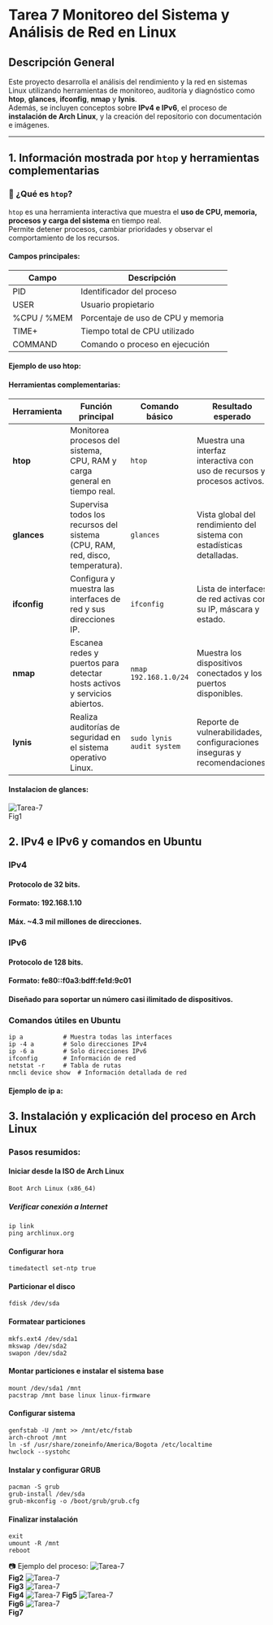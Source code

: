 # Tarea 7 Monitoreo del Sistema y Análisis de Red en Linux

## Descripción General
Este proyecto desarrolla el análisis del rendimiento y la red en sistemas Linux utilizando herramientas de monitoreo, auditoría y diagnóstico como **htop**, **glances**, **ifconfig**, **nmap** y **lynis**.  
Además, se incluyen conceptos sobre **IPv4 e IPv6**, el proceso de **instalación de Arch Linux**, y la creación del repositorio con documentación e imágenes.

---

## 1. Información mostrada por `htop` y herramientas complementarias

### 🔹 ¿Qué es `htop`?
`htop` es una herramienta interactiva que muestra el **uso de CPU, memoria, procesos y carga del sistema** en tiempo real.  
Permite detener procesos, cambiar prioridades y observar el comportamiento de los recursos.

#### Campos principales:
| Campo | Descripción |
|--------|--------------|
| PID | Identificador del proceso |
| USER | Usuario propietario |
| %CPU / %MEM | Porcentaje de uso de CPU y memoria |
| TIME+ | Tiempo total de CPU utilizado |
| COMMAND | Comando o proceso en ejecución |

#### Ejemplo de uso htop:

#### Herramientas complementarias: 
| **Herramienta** | **Función principal**                                                         | **Comando básico**        | **Resultado esperado**                                                    |
| --------------- | ----------------------------------------------------------------------------- | ------------------------- | ------------------------------------------------------------------------- |
| **htop**        | Monitorea procesos del sistema, CPU, RAM y carga general en tiempo real.      | `htop`                    | Muestra una interfaz interactiva con uso de recursos y procesos activos.  |
| **glances**     | Supervisa todos los recursos del sistema (CPU, RAM, red, disco, temperatura). | `glances`                 | Vista global del rendimiento del sistema con estadísticas detalladas.     |
| **ifconfig**    | Configura y muestra las interfaces de red y sus direcciones IP.               | `ifconfig`                | Lista de interfaces de red activas con su IP, máscara y estado.           |
| **nmap**        | Escanea redes y puertos para detectar hosts activos y servicios abiertos.     | `nmap 192.168.1.0/24`     | Muestra los dispositivos conectados y los puertos disponibles.            |
| **lynis**       | Realiza auditorías de seguridad en el sistema operativo Linux.                | `sudo lynis audit system` | Reporte de vulnerabilidades, configuraciones inseguras y recomendaciones. |

#### Instalacion de glances:

![Tarea-7](1.jpg)  
Fig1

## 2. IPv4 e IPv6 y comandos en Ubuntu
### IPv4

#### Protocolo de 32 bits.

#### Formato: 192.168.1.10

#### Máx. ~4.3 mil millones de direcciones.

### IPv6

#### Protocolo de 128 bits.

#### Formato: fe80::f0a3:bdff:fe1d:9c01

#### Diseñado para soportar un número casi ilimitado de dispositivos.

### Comandos útiles en Ubuntu

```
ip a           # Muestra todas las interfaces
ip -4 a        # Solo direcciones IPv4
ip -6 a        # Solo direcciones IPv6
ifconfig       # Información de red
netstat -r     # Tabla de rutas
nmcli device show  # Información detallada de red
```

#### Ejemplo de ip a:


## 3. Instalación y explicación del proceso en Arch Linux
### Pasos resumidos:

#### Iniciar desde la ISO de Arch Linux
```
Boot Arch Linux (x86_64)
```

##### Verificar conexión a Internet
```
ip link
ping archlinux.org
```

#### Configurar hora
```
timedatectl set-ntp true
```

#### Particionar el disco
```
fdisk /dev/sda
```

#### Formatear particiones
```
mkfs.ext4 /dev/sda1
mkswap /dev/sda2
swapon /dev/sda2
```

#### Montar particiones e instalar el sistema base
```
mount /dev/sda1 /mnt
pacstrap /mnt base linux linux-firmware
```

#### Configurar sistema
```
genfstab -U /mnt >> /mnt/etc/fstab
arch-chroot /mnt
ln -sf /usr/share/zoneinfo/America/Bogota /etc/localtime
hwclock --systohc
```

#### Instalar y configurar GRUB
```
pacman -S grub
grub-install /dev/sda
grub-mkconfig -o /boot/grub/grub.cfg
```

#### Finalizar instalación
```
exit
umount -R /mnt
reboot
```

📷 Ejemplo del proceso:
![Tarea-7](2.jpg)   
**Fig2**
![Tarea-7](3.jpg)   
**Fig3**
![Tarea-7](4.jpg)   
**Fig4**
![Tarea-7](5.jpg) 
**Fig5**
![Tarea-7](6.jpg)   
**Fig6**
![Tarea-7](7.jpg)  
**Fig7**


